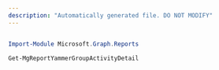 ```yaml
---
description: "Automatically generated file. DO NOT MODIFY"
---
```


```powershell

Import-Module Microsoft.Graph.Reports

Get-MgReportYammerGroupActivityDetail

```